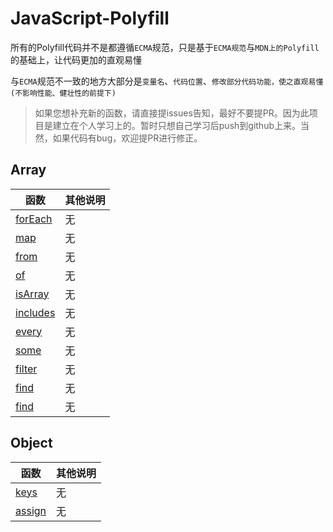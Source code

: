 # JavaScript-Polyfill

所有的Polyfill代码并不是都遵循`ECMA`规范，只是基于`ECMA规范`与`MDN上的Polyfill`的基础上，让代码更加的直观易懂

与`ECMA`规范不一致的地方大部分是`变量名`、`代码位置`、`修改部分代码功能，使之直观易懂(不影响性能、健壮性的前提下)`

> 如果您想补充新的函数，请直接提issues告知，最好不要提PR。因为此项目是建立在个人学习上的。暂时只想自己学习后push到github上来。当然，如果代码有bug，欢迎提PR进行修正。

## Array

| 函数 | 其他说明 |
| --- | ---
| [forEach](https://github.com/BlackHole1/JavaScript-Polyfill/blob/master/Array/forEach.js) | 无
| [map](https://github.com/BlackHole1/JavaScript-Polyfill/blob/master/Array/map.js) | 无
| [from](https://github.com/BlackHole1/JavaScript-Polyfill/blob/master/Array/from.js) | 无
| [of](https://github.com/BlackHole1/JavaScript-Polyfill/blob/master/Array/of.js) | 无
| [isArray](https://github.com/BlackHole1/JavaScript-Polyfill/blob/master/Array/isArray.js) | 无
| [includes](https://github.com/BlackHole1/JavaScript-Polyfill/blob/master/Array/includes.js) | 无
| [every](https://github.com/BlackHole1/JavaScript-Polyfill/blob/master/Array/every.js) | 无
| [some](https://github.com/BlackHole1/JavaScript-Polyfill/blob/master/Array/some.js) | 无
| [filter](https://github.com/BlackHole1/JavaScript-Polyfill/blob/master/Array/filter.js) | 无
| [find](https://github.com/BlackHole1/JavaScript-Polyfill/blob/master/Array/find.js) | 无
| [find](https://github.com/BlackHole1/JavaScript-Polyfill/blob/master/Array/findIndex.js) | 无

## Object

| 函数 | 其他说明 |
| --- | ---
| [keys](https://github.com/BlackHole1/JavaScript-Polyfill/blob/master/Object/keys.js) | 无
| [assign](https://github.com/BlackHole1/JavaScript-Polyfill/blob/master/Object/assign.js) | 无
